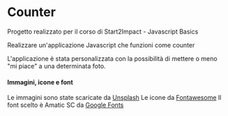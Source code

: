 # Counter
Progetto realizzato per il corso di Start2Impact - Javascript Basics

Realizzare un'applicazione Javascript che funzioni come counter

L'applicazione è stata personalizzata con la possibilità di mettere o meno "mi piace" a una determinata foto.

#### Immagini, icone e font
Le immagini sono state scaricate da [Unsplash](https://unsplash.com)
Le icone da [Fontawesome](https://fontawesome.com/)
Il font scelto è Amatic SC da [Google Fonts](https://fonts.google.com/)
